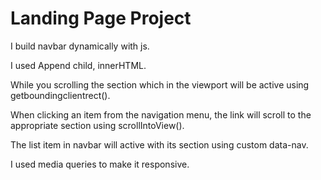 # Landing Page Project

I build navbar dynamically with js.

I used Append child, innerHTML.

While you scrolling the section which in the viewport will be active using getboundingclientrect().

When clicking an item from the navigation menu, the link will scroll to the appropriate section using scrollIntoView().

The list item in navbar will active with its section using custom data-nav.

I used media queries to make it responsive.
